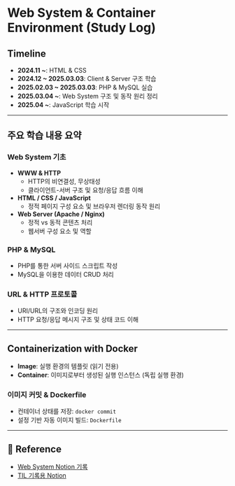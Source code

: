 # Web System & Container Environment (Study Log)

## Timeline
- **2024.11 ~**: HTML & CSS
- **2024.12 ~ 2025.03.03**: Client & Server 구조 학습
- **2025.02.03 ~ 2025.03.03**: PHP & MySQL 실습
- **2025.03.04 ~**: Web System 구조 및 동작 원리 정리
- **2025.04 ~**: JavaScript 학습 시작

---

##  주요 학습 내용 요약

### Web System 기초
- **WWW & HTTP**
  - HTTP의 비연결성, 무상태성
  - 클라이언트-서버 구조 및 요청/응답 흐름 이해
- **HTML / CSS / JavaScript**
  - 정적 페이지 구성 요소 및 브라우저 렌더링 동작 원리
- **Web Server (Apache / Nginx)**
  - 정적 vs 동적 콘텐츠 처리
  - 웹서버 구성 요소 및 역할

### PHP & MySQL
- PHP를 통한 서버 사이드 스크립트 작성
- MySQL을 이용한 데이터 CRUD 처리

### URL & HTTP 프로토콜
- URI/URL의 구조와 인코딩 원리
- HTTP 요청/응답 메시지 구조 및 상태 코드 이해

---

## Containerization with Docker
- **Image**: 실행 환경의 템플릿 (읽기 전용)
- **Container**: 이미지로부터 생성된 실행 인스턴스 (독립 실행 환경)

### 이미지 커밋 & Dockerfile
- 컨테이너 상태를 저장: `docker commit`
- 설정 기반 자동 이미지 빌드: `Dockerfile`

---

## 🔗 Reference
- [Web System Notion 기록](https://www.notion.so/1-Web-system-1adb6d9c51e280b3817bc6d12b77d71d?pvs=4)
- [TIL 기록용 Notion](https://www.notion.so/TIL-16c59b1929de800f8638c1ba8c5140b6?pvs=4)
